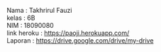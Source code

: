 Nama : Takhrirul Fauzi </br>
kelas : 6B </br>
NIM : 18090080 </br>
link heroku : https://paoji.herokuapp.com/ </br>
Laporan : https://drive.google.com/drive/my-drive
